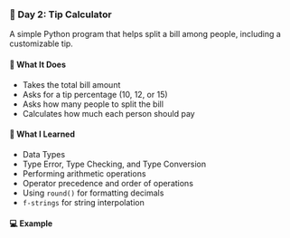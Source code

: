 ### 📅 Day 2: Tip Calculator

A simple Python program that helps split a bill among people, including a customizable tip.

#### 🧠 What It Does
- Takes the total bill amount  
- Asks for a tip percentage (10, 12, or 15)  
- Asks how many people to split the bill  
- Calculates how much each person should pay

#### 📝 What I Learned
- Data Types  
- Type Error, Type Checking, and Type Conversion  
- Performing arithmetic operations  
- Operator precedence and order of operations  
- Using `round()` for formatting decimals  
- `f-strings` for string interpolation

#### 💻 Example
